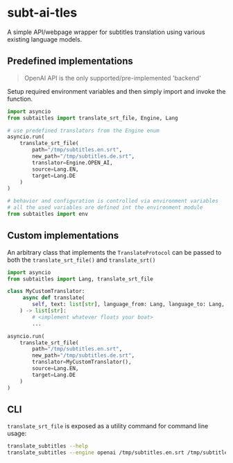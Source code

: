 # subt-ai-tles
A simple API/webpage wrapper for subtitles translation using various existing language models.

## Predefined implementations
> OpenAI API is the only supported/pre-implemented 'backend'

Setup required environment variables and then simply import and invoke the function. 
```python
import asyncio
from subtaitles import translate_srt_file, Engine, Lang

# use predefined translators from the Engine enum
asyncio.run(
    translate_srt_file(
        path="/tmp/subtitles.en.srt",
        new_path="/tmp/subtitles.de.srt",
        translator=Engine.OPEN_AI,
        source=Lang.EN,
        target=Lang.DE
    )
)
```

```python
# behavior and configuration is controlled via environment variables
# all the used variables are defined int the environment module
from subtaitles import env
```

## Custom implementations
An arbitrary class that implements the `TranslateProtocol` can be passed to both 
the `translate_srt_file()` and `translate_srt()`
```python
import asyncio
from subtaitles import Lang, translate_srt_file

class MyCustomTranslator:
     async def translate(
        self, text: list[str], language_from: Lang, language_to: Lang,
    ) -> list[str]:
        # <implement whatever floats your boat>
        ...

asyncio.run(
    translate_srt_file(
        path="/tmp/subtitles.en.srt",
        new_path="/tmp/subtitles.de.srt",
        translator=MyCustomTranslator(),
        source=Lang.EN,
        target=Lang.DE
    )
)
```

## CLI
`translate_srt_file` is exposed as a utility command for command line usage:
```bash
translate_subtitles --help
translate_subtitles --engine openai /tmp/subtitles.en.srt /tmp/subtitles.de.srt en de
```
